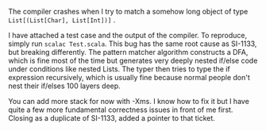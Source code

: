 The compiler crashes when I try to match a somehow long object of type `List[(List[Char], List[Int])]` . 

I have attached a test case and the output of the compiler. To reproduce, simply run `scalac Test.scala`.
This bug has the same root cause as SI-1133, but breaking differently.  The pattern matcher algorithm constructs a DFA, which is fine most of the time but generates very deeply nested if/else code under conditions like nested Lists.  The typer then tries to type the if expression recursively, which is usually fine because normal people don't nest their if/elses 100 layers deep.

You can add more stack for now with -Xms.  I know how to fix it but I have quite a few more fundamental correctness issues in front of me first.
Closing as a duplicate of SI-1133, added a pointer to that ticket.

